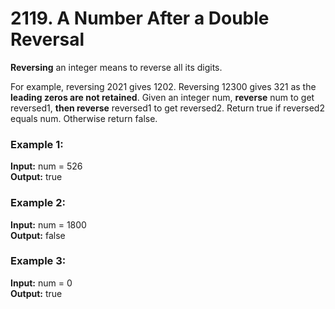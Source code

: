 # 2119. A Number After a Double Reversal
**Reversing** an integer means to reverse all its digits.

For example, reversing 2021 gives 1202. Reversing 12300 gives 321 as the **leading zeros are not retained**.
Given an integer num, **reverse** num to get reversed1, **then reverse** reversed1 to get reversed2. Return true if reversed2 equals num. Otherwise return false.

### Example 1:

**Input:** num = 526                    
**Output:** true      

### Example 2:

**Input:** num = 1800                   
**Output:** false

### Example 3:

**Input:** num = 0                       
**Output:** true 
